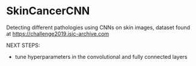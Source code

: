 # SkinCancerCNN
Detecting different pathologies using CNNs on skin images, dataset found at https://challenge2019.isic-archive.com


NEXT STEPS:
  * tune hyperparameters in the convolutional and fully connected layers
